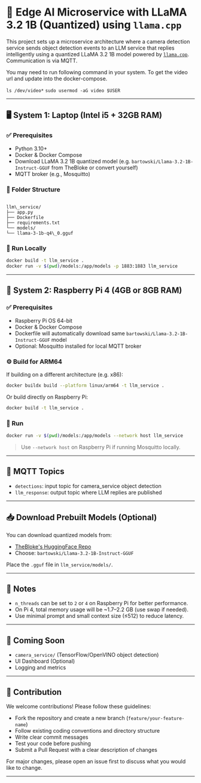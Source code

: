 # 🧠 Edge AI Microservice with LLaMA 3.2 1B (Quantized) using `llama.cpp`

This project sets up a microservice architecture where a camera detection service sends object detection events to an LLM service that replies intelligently using a quantized LLaMA 3.2 1B model powered by [`llama.cpp`](https://github.com/ggerganov/llama.cpp). Communication is via MQTT.

You may need to run following command in your system. To get the video url and update into the docker-compose.

`ls /dev/video*`
`sudo usermod -aG video $USER`


---

## 🖥️ System 1: Laptop (Intel i5 + 32GB RAM)

### ✅ Prerequisites

- Python 3.10+
- Docker & Docker Compose
- Download LLaMA 3.2 1B quantized model (e.g. `bartowski/Llama-3.2-1B-Instruct-GGUF` from TheBloke or convert yourself)
- MQTT broker (e.g., Mosquitto)

### 📁 Folder Structure

```

llm\_service/
├── app.py
├── Dockerfile
├── requirements.txt
└── models/
└── llama-3-1b-q4\_0.gguf

````

### 🧪 Run Locally

```bash
docker build -t llm_service .
docker run -v $(pwd)/models:/app/models -p 1883:1883 llm_service
```

---

## 🍓 System 2: Raspberry Pi 4 (4GB or 8GB RAM)

### ✅ Prerequisites

* Raspberry Pi OS 64-bit
* Docker & Docker Compose
* Dockerfile will automatically download same `bartowski/Llama-3.2-1B-Instruct-GGUF` model
* Optional: Mosquitto installed for local MQTT broker

### ⚙️ Build for ARM64

If building on a different architecture (e.g. x86):

```bash
docker buildx build --platform linux/arm64 -t llm_service .
```

Or build directly on Raspberry Pi:

```bash
docker build -t llm_service .
```

### 🏃 Run

```bash
docker run -v $(pwd)/models:/app/models --network host llm_service
```

> Use `--network host` on Raspberry Pi if running Mosquitto locally.

---

## 📡 MQTT Topics

* `detections`: input topic for camera\_service object detection
* `llm_response`: output topic where LLM replies are published

---

## 📥 Download Prebuilt Models (Optional)

You can download quantized models from:

* [TheBloke's HuggingFace Repo](https://huggingface.co/TheBloke)
* Choose: `bartowski/Llama-3.2-1B-Instruct-GGUF`

Place the `.gguf` file in `llm_service/models/`.

---

## 📌 Notes

* `n_threads` can be set to `2` or `4` on Raspberry Pi for better performance.
* On Pi 4, total memory usage will be \~1.7–2.2 GB (use swap if needed).
* Use minimal prompt and small context size (≤512) to reduce latency.

---

## 🧩 Coming Soon

* `camera_service/` (TensorFlow/OpenVINO object detection)
* UI Dashboard (Optional)
* Logging and metrics

---

## 🤝 Contribution

We welcome contributions! Please follow these guidelines:

- Fork the repository and create a new branch (`feature/your-feature-name`)
- Follow existing coding conventions and directory structure
- Write clear commit messages
- Test your code before pushing
- Submit a Pull Request with a clear description of changes

For major changes, please open an issue first to discuss what you would like to change.

---
